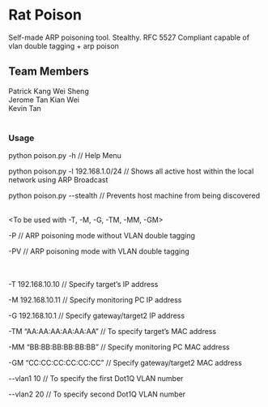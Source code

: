 # Rat Poison
Self-made ARP poisoning tool.
Stealthy.
RFC 5527 Compliant
capable of vlan double tagging + arp poison

## Team Members
Patrick Kang Wei Sheng <br/>
Jerome Tan Kian Wei <br/>
Kevin Tan<br/><br/>


### Usage
 
python poison.py -h                 // Help Menu 

python poison.py -l 192.168.1.0/24  // Shows all active host within the local network using ARP Broadcast

python poison.py --stealth          // Prevents host machine from being discovered <br/><br/>

<To be used with -T, -M, -G, -TM, -MM, -GM> </br>

-P                                   // ARP poisoning mode without VLAN double tagging

-PV                                  // ARP poisoning mode with VLAN double tagging <br/><br/><br/>

-T 192.168.10.10                     // Specify target’s IP address

-M 192.168.10.11                     // Specify monitoring PC IP address

-G 192.168.10.1                      // Specify gateway/target2 IP address

-TM “AA:AA:AA:AA:AA:AA”              // To specify target’s MAC address

-MM “BB:BB:BB:BB:BB:BB”              // Specify monitoring PC MAC address

-GM “CC:CC:CC:CC:CC:CC”              // Specify gateway/target2 MAC address

--vlan1 10                           // To specify the first Dot1Q VLAN number

--vlan2 20                           // To specify second Dot1Q VLAN number

                                                 
